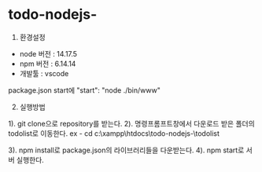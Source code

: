 # todo-nodejs-

1. 환경설정

- node 버전 : 14.17.5
- npm 버전 : 6.14.14
- 개발툴 : vscode

package.json start에    "start": "node ./bin/www"


2. 실행방법

1). git clone으로 repository를 받는다.
2). 명령프롬프트창에서 다운로드 받은 폴더의 todolist로 이동한다.
ex - cd c:\xampp\htdocs\todo-nodejs-\todolist

3). npm install로 package.json의 라이브러리들을 다운받는다.
4). npm start로 서버 실행한다.